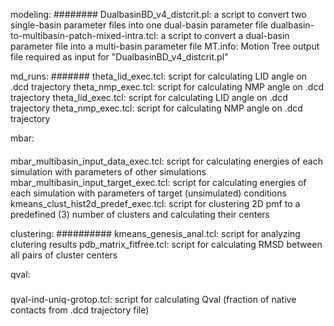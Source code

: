 modeling:
########
DualbasinBD_v4_distcrit.pl: a script to convert two single-basin parameter files into one dual-basin parameter file
dualbasin-to-multibasin-patch-mixed-intra.tcl: a script to convert a dual-basin parameter file into a multi-basin parameter file
MT.info: Motion Tree output file required as input for "DualbasinBD_v4_distcrit.pl"

md_runs:
#######
theta_lid_exec.tcl: script for calculating LID angle on .dcd trajectory
theta_nmp_exec.tcl: script for calculating NMP angle on .dcd trajectory
theta_lid_exec.tcl: script for calculating LID angle on .dcd trajectory
theta_nmp_exec.tcl: script for calculating NMP angle on .dcd trajectory

mbar:
####
mbar_multibasin_input_data_exec.tcl: script for calculating energies of each simulation with parameters of other simulations 
mbar_multibasin_input_target_exec.tcl: script for calculating energies of each simulation with parameters of target (unsimulated) conditions
kmeans_clust_hist2d_predef_exec.tcl: script for clustering 2D pmf to a predefined (3) number of clusters and calculating their centers

clustering:
##########
kmeans_genesis_anal.tcl: script for analyzing clutering results
pdb_matrix_fitfree.tcl: script for calculating RMSD between all pairs of cluster centers

qval:
#####
qval-ind-uniq-grotop.tcl: script for calculating Qval (fraction of native contacts from .dcd trajectory file)
